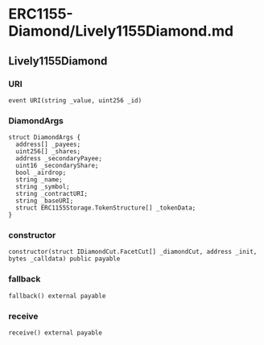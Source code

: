 # ERC1155-Diamond/Lively1155Diamond.md

## Lively1155Diamond

### URI

```solidity
event URI(string _value, uint256 _id)
```

### DiamondArgs

```solidity
struct DiamondArgs {
  address[] _payees;
  uint256[] _shares;
  address _secondaryPayee;
  uint16 _secondaryShare;
  bool _airdrop;
  string _name;
  string _symbol;
  string _contractURI;
  string _baseURI;
  struct ERC1155Storage.TokenStructure[] _tokenData;
}
```

### constructor

```solidity
constructor(struct IDiamondCut.FacetCut[] _diamondCut, address _init, bytes _calldata) public payable
```

### fallback

```solidity
fallback() external payable
```

### receive

```solidity
receive() external payable
```

